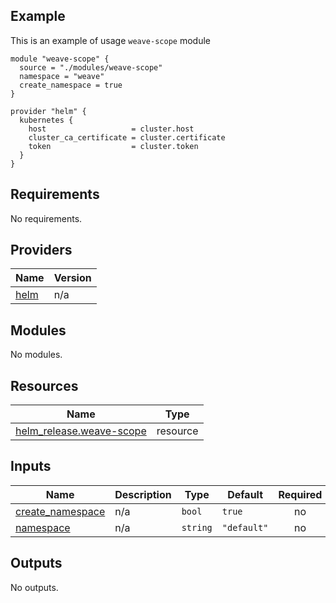 ## Example
This is an example of usage `weave-scope` module


```
module "weave-scope" {
  source = "./modules/weave-scope"
  namespace = "weave"
  create_namespace = true
}

provider "helm" {
  kubernetes {
    host                   = cluster.host
    cluster_ca_certificate = cluster.certificate
    token                  = cluster.token
  }
}
```


<!-- BEGINNING OF PRE-COMMIT-TERRAFORM DOCS HOOK -->
## Requirements

No requirements.

## Providers

| Name | Version |
|------|---------|
| <a name="provider_helm"></a> [helm](#provider\_helm) | n/a |

## Modules

No modules.

## Resources

| Name | Type |
|------|------|
| [helm_release.weave-scope](https://registry.terraform.io/providers/hashicorp/helm/latest/docs/resources/release) | resource |

## Inputs

| Name | Description | Type | Default | Required |
|------|-------------|------|---------|:--------:|
| <a name="input_create_namespace"></a> [create\_namespace](#input\_create\_namespace) | n/a | `bool` | `true` | no |
| <a name="input_namespace"></a> [namespace](#input\_namespace) | n/a | `string` | `"default"` | no |

## Outputs

No outputs.
<!-- END OF PRE-COMMIT-TERRAFORM DOCS HOOK -->
